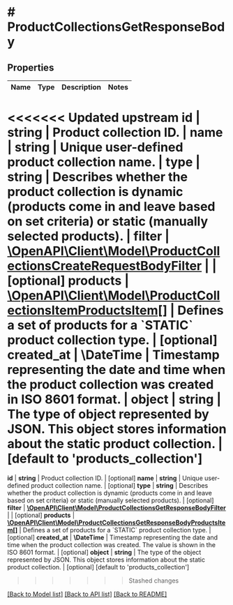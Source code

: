 # # ProductCollectionsGetResponseBody

## Properties

Name | Type | Description | Notes
------------ | ------------- | ------------- | -------------
<<<<<<< Updated upstream
**id** | **string** | Product collection ID. |
**name** | **string** | Unique user-defined product collection name. |
**type** | **string** | Describes whether the product collection is dynamic (products come in and leave based on set criteria) or static (manually selected products). |
**filter** | [**\OpenAPI\Client\Model\ProductCollectionsCreateRequestBodyFilter**](ProductCollectionsCreateRequestBodyFilter.md) |  | [optional]
**products** | [**\OpenAPI\Client\Model\ProductCollectionsItemProductsItem[]**](ProductCollectionsItemProductsItem.md) | Defines a set of products for a &#x60;STATIC&#x60; product collection type. | [optional]
**created_at** | **\DateTime** | Timestamp representing the date and time when the product collection was created in ISO 8601 format. |
**object** | **string** | The type of object represented by JSON. This object stores information about the static product collection. | [default to 'products_collection']
=======
**id** | **string** | Product collection ID. | [optional]
**name** | **string** | Unique user-defined product collection name. | [optional]
**type** | **string** | Describes whether the product collection is dynamic (products come in and leave based on set criteria) or static (manually selected products). | [optional]
**filter** | [**\OpenAPI\Client\Model\ProductCollectionsGetResponseBodyFilter**](ProductCollectionsGetResponseBodyFilter.md) |  | [optional]
**products** | [**\OpenAPI\Client\Model\ProductCollectionsGetResponseBodyProductsItem[]**](ProductCollectionsGetResponseBodyProductsItem.md) | Defines a set of products for a &#x60;STATIC&#x60; product collection type. | [optional]
**created_at** | **\DateTime** | Timestamp representing the date and time when the product collection was created. The value is shown in the ISO 8601 format. | [optional]
**object** | **string** | The type of the object represented by JSON. This object stores information about the static product collection. | [optional] [default to 'products_collection']
>>>>>>> Stashed changes

[[Back to Model list]](../../README.md#models) [[Back to API list]](../../README.md#endpoints) [[Back to README]](../../README.md)
